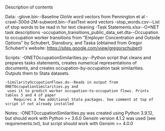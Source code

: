 Description of contents

Data:
	-glove.bin--Baseline GloVe word vectors from Pennington et al
	-crawl-300d-2M-subword.bin--FastText word vectors 
	-stop_words.csv--List of stop words to be read in for text cleaning
	-Task Statements.xlsx--O*NET task descriptions
	-occupation_transitions_public_data_set.dta--Occupation to occupation worker transitions
         from "Employer Concentration and Outside Options" by Schubert, Stansbury, and Taska
         (obtained from Gregor Schubert's website: https://sites.google.com/view/gregorschubert) 

Scripts:
	-ONETOccupationSimilarities.py--Python script that cleans and prepares tasks statements, 
	 creates numerical representations of documents, and creates occupation-by-occupation
	 task similarities. Outputs them to Stata datasets. 

	-SimilarityOccupationFlows.do--Reads in output from ONETOccupationSimilarities.py and
	 uses it to predict worker occupation-to-occupation flows. Prints tables 3 and 4 of paper 
		Requires a few additional Stata packages. See comment at top of script if not already installed

Notes: 
	-ONETOccupationSimilarities.py was created using Python 3.9.12, but should work with Python >= 3.6.0
         Gensim version 4.1.2 was used (see requirements.txt), but script should work with Gensim >= 4.0.0 
